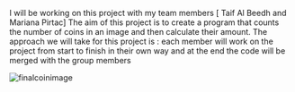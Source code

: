 I will be working on this project with my team members [ Taif Al Beedh and Mariana Pirtac]
The aim of this project is to create a program that counts the number of coins in an image and then calculate their amount.
The approach we will take for this project is : each member will work on the project from start to finish in their own way and at the end the code will be merged with the group members

![finalcoinimage](https://user-images.githubusercontent.com/47186806/107751020-bba72900-6d14-11eb-8ec6-cfcefbb167b1.PNG)
